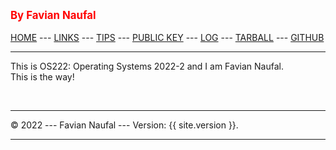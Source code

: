 ---
---
<span style="color:red; font-weight:bold; font-size:larger;">By Favian Naufal</span>
<br><br>
[HOME](https://fanfavian.github.io/os222/) ---
[LINKS](https://fanfavian.github.io/os222/LINKS/) ---
[TIPS](https://fanfavian.github.io/os222/TIPS/) ---
[PUBLIC KEY](https://fanfavian.github.io/os222/TXT/mypubkey.txt) ---
[LOG](https://fanfavian.github.io/os222/TXT/mylog.txt) ---
[TARBALL](https://os.vlsm.org/Log/fanfavian.tar.bz2.txt) ---
[GITHUB](https://github.com/fanfavian/os222/)
<br>
<hr>

This is OS222: Operating Systems 2022-2 and I am Favian Naufal.<br>
This is the way!<br>

<br>
<hr>
&copy; 2022 --- Favian Naufal --- Version: {{ site.version }}.
<hr>
<br>
